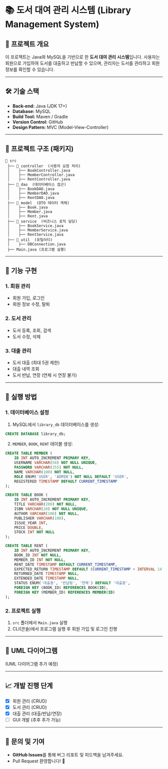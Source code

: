 # 📚 도서 대여 관리 시스템 (Library Management System)

## 📌 프로젝트 개요
이 프로젝트는 Java와 MySQL을 기반으로 한 **도서 대여 관리 시스템**입니다.
사용자는 회원으로 가입하여 도서를 대출하고 반납할 수 있으며,
관리자는 도서를 관리하고 회원 정보를 확인할 수 있습니다.

---

## 🛠️ 기술 스택
- **Back-end:** Java (JDK 17+)
- **Database:** MySQL
- **Build Tool:** Maven / Gradle
- **Version Control:** GitHub
- **Design Pattern:** MVC (Model-View-Controller)

---

## 📂 프로젝트 구조 (패키지)
```
📂 src
 ├── 📂 controller  (사용자 요청 처리)
 │    ├── BookController.java    
 │    ├── MemberController.java  
 │    ├── RentController.java    
 ├── 📂 dao  (데이터베이스 접근)
 │    ├── BookDAO.java    
 │    ├── MemberDAO.java  
 │    ├── RentDAO.java    
 ├── 📂 model  (DTO 데이터 객체)
 │    ├── Book.java    
 │    ├── Member.java  
 │    ├── Rent.java    
 ├── 📂 service  (비즈니스 로직 담당)
 │    ├── BookService.java    
 │    ├── MemberService.java  
 │    ├── RentService.java    
 ├── 📂 util  (유틸리티)
 │    ├── DBConnection.java  
 ├── Main.java (프로그램 실행)
```

---

## 🚀 기능 구현
### **1. 회원 관리**
- 회원 가입, 로그인
- 회원 정보 수정, 탈퇴

### **2. 도서 관리**
- 도서 등록, 조회, 검색
- 도서 수정, 삭제

### **3. 대출 관리**
- 도서 대출 (최대 5권 제한)
- 대출 내역 조회
- 도서 반납, 연장 (연체 시 연장 불가)

---

## 🔧 실행 방법
### **1. 데이터베이스 설정**
1. MySQL에서 `library_db` 데이터베이스를 생성:
```sql
CREATE DATABASE library_db;
```
2. `MEMBER`, `BOOK`, `RENT` 테이블 생성:
```sql
CREATE TABLE MEMBER (
    ID INT AUTO_INCREMENT PRIMARY KEY,
    USERNAME VARCHAR(50) NOT NULL UNIQUE,
    PASSWORD VARCHAR(255) NOT NULL,
    NAME VARCHAR(100) NOT NULL,
    ROLE ENUM('USER', 'ADMIN') NOT NULL DEFAULT 'USER',
    REGISTERED TIMESTAMP DEFAULT CURRENT_TIMESTAMP
);

CREATE TABLE BOOK (
    ID INT AUTO_INCREMENT PRIMARY KEY,
    TITLE VARCHAR(200) NOT NULL,
    ISBN VARCHAR(20) NOT NULL UNIQUE,
    AUTHOR VARCHAR(100) NOT NULL,
    PUBLISHER VARCHAR(100),
    ISSUE_YEAR INT,
    PRICE DOUBLE,
    STOCK INT NOT NULL
);

CREATE TABLE RENT (
    ID INT AUTO_INCREMENT PRIMARY KEY,
    BOOK_ID INT NOT NULL,
    MEMBER_ID INT NOT NULL,
    RENT_DATE TIMESTAMP DEFAULT CURRENT_TIMESTAMP,
    EXPECTED_RETURN TIMESTAMP DEFAULT (CURRENT_TIMESTAMP + INTERVAL 14 DAY),
    RETURNED_DATE TIMESTAMP NULL,
    EXTENDED_DATE TIMESTAMP NULL,
    STATUS ENUM('대출중', '반납됨', '연체') DEFAULT '대출중',
    FOREIGN KEY (BOOK_ID) REFERENCES BOOK(ID),
    FOREIGN KEY (MEMBER_ID) REFERENCES MEMBER(ID)
);
```

### **2. 프로젝트 실행**
1. `src` 폴더에서 `Main.java` 실행
2. CLI(콘솔)에서 프로그램 실행 후 회원 가입 및 로그인 진행

---

## 📌 UML 다이어그램
(UML 다이어그램 추가 예정)

---

## 📈 개발 진행 단계
- [x] 회원 관리 (CRUD)
- [x] 도서 관리 (CRUD)
- [x] 대출 관리 (대출/반납/연장)
- [ ] GUI 개발 (추후 추가 가능)

---

## 📩 문의 및 기여
- **GitHub Issues**를 통해 버그 리포트 및 피드백을 남겨주세요.
- Pull Request 환영합니다! 🎉


